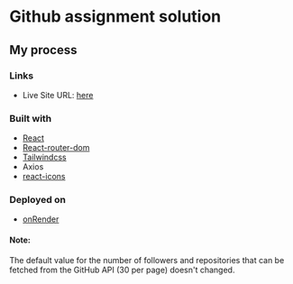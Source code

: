 # Github assignment solution

## My process

### Links

- Live Site URL: [here](https://github-viewer.onrender.com)

### Built with

- [React](https://reactjs.org/)
- [React-router-dom](https://reactrouter.com/en/main)
- [Tailwindcss](https://tailwindcss.com)
- Axios
- [react-icons](https://react-icons.github.io/react-icons)

### Deployed on

- [onRender](https://render.com/)

#### Note: <br/>
The default value for the number of followers and repositories that can be fetched  from the GitHub API (30 per page) doesn't changed. 
